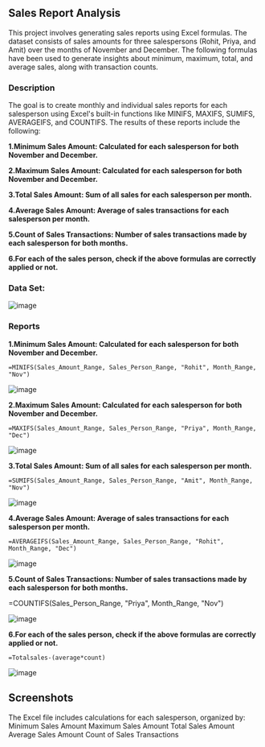 ## Sales Report Analysis

This project involves generating sales reports using Excel formulas. The dataset consists of sales amounts for three salespersons (Rohit, Priya, and Amit) over the months of November and December. The following formulas have been used to generate insights about minimum, maximum, total, and average sales, along with transaction counts.

### Description

The goal is to create monthly and individual sales reports for each salesperson using Excel's built-in functions like MINIFS, MAXIFS, SUMIFS, AVERAGEIFS, and COUNTIFS. The results of these reports include the following:

**1.Minimum Sales Amount: Calculated for each salesperson for both November and December.**

**2.Maximum Sales Amount: Calculated for each salesperson for both November and December.**

**3.Total Sales Amount: Sum of all sales for each salesperson per month.**

**4.Average Sales Amount: Average of sales transactions for each salesperson per month.**

**5.Count of Sales Transactions: Number of sales transactions made by each salesperson for both months.**

**6.For each of the sales person, check if the above formulas are correctly applied or not.**

### Data Set:



![image](https://github.com/user-attachments/assets/d70185c1-8660-41bc-a861-b36c4a031edf)

### Reports

**1.Minimum Sales Amount: Calculated for each salesperson for both November and December.**

`=MINIFS(Sales_Amount_Range, Sales_Person_Range, "Rohit", Month_Range, "Nov")`


![image](https://github.com/user-attachments/assets/6a937350-ec75-4ef7-867a-ada59182efea)


**2.Maximum Sales Amount: Calculated for each salesperson for both November and December.**

`=MAXIFS(Sales_Amount_Range, Sales_Person_Range, "Priya", Month_Range, "Dec")`


![image](https://github.com/user-attachments/assets/278e07b4-100f-4c2a-a222-957c7f2a1cf6)


**3.Total Sales Amount: Sum of all sales for each salesperson per month.**

`=SUMIFS(Sales_Amount_Range, Sales_Person_Range, "Amit", Month_Range, "Nov")`


![image](https://github.com/user-attachments/assets/43e9e2dc-a458-4fae-9057-57ba2fa1f2dc)


**4.Average Sales Amount: Average of sales transactions for each salesperson per month.**

`=AVERAGEIFS(Sales_Amount_Range, Sales_Person_Range, "Rohit", Month_Range, "Dec")`


![image](https://github.com/user-attachments/assets/569e6547-fc3a-4d6f-b999-452c7ff3e91b)


**5.Count of Sales Transactions: Number of sales transactions made by each salesperson for both months.**

=COUNTIFS(Sales_Person_Range, "Priya", Month_Range, "Nov")


![image](https://github.com/user-attachments/assets/7e3d7d99-a052-43ee-84dd-cf1939b6956b)


**6.For each of the sales person, check if the above formulas are correctly applied or not.**

`=Totalsales-(average*count)`


![image](https://github.com/user-attachments/assets/7818c132-7771-4175-b5f3-d52aa65b9344)


## Screenshots

The Excel file includes calculations for each salesperson, organized by:
Minimum Sales Amount
Maximum Sales Amount
Total Sales Amount
Average Sales Amount
Count of Sales Transactions










